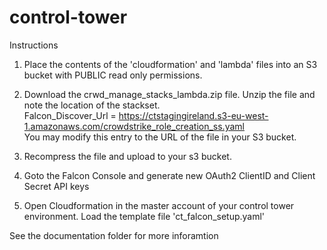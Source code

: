 # control-tower

Instructions

1) Place the contents of the 'cloudformation' and 'lambda' files into an S3 bucket with PUBLIC read only permissions.

2) Download the crwd_manage_stacks_lambda.zip file.  Unzip the file and note the location of the stackset.  
Falcon_Discover_Url = https://ctstagingireland.s3-eu-west-1.amazonaws.com/crowdstrike_role_creation_ss.yaml  
You may modify this entry to the URL of the file in your S3 bucket. 

3) Recompress the file and upload to your s3 bucket.

4) Goto the Falcon Console and generate new OAuth2 ClientID and Client Secret API keys

4) Open Cloudformation in the master account of your control tower environment.  Load the template file 'ct_falcon_setup.yaml'

See the documentation folder for more inforamtion